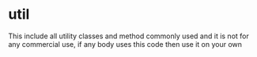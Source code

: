 # util
This include all utility classes and method commonly used and it is not for any commercial use, if any body uses this code then use it on your own   
